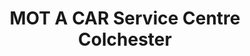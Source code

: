 ---
title: "MOT A CAR Service Centre Colchester"
url: /colchester/mot-a-car-service-centre-colchester/
shop: Autowerkstatt
---
